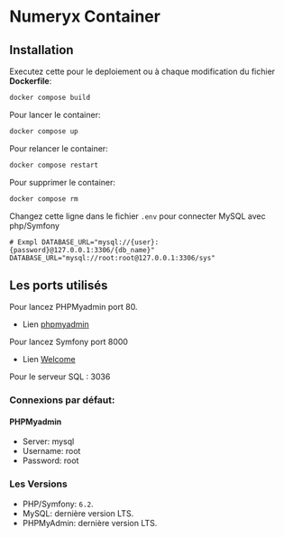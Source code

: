 # Numeryx Container

## Installation

Executez cette pour le deploiement ou à chaque modification du fichier **Dockerfile**:
```bash 
docker compose build
```
Pour lancer le container:
```bash
docker compose up
```
Pour relancer le container:
```bash
docker compose restart
```
Pour supprimer le container:
```bash
docker compose rm
```

Changez cette ligne dans le fichier `.env` pour connecter MySQL avec php/Symfony
```.env
# Exmpl DATABASE_URL="mysql://{user}:{password}@127.0.0.1:3306/{db_name}"
DATABASE_URL="mysql://root:root@127.0.0.1:3306/sys"
```

## Les ports utilisés
Pour lancez PHPMyadmin port 80.
- Lien [phpmyadmin](http://127.0.0.1/)

Pour lancez Symfony port 8000 
- Lien [Welcome](http://127.0.0.1:8000/)

Pour le serveur SQL : 3036
### Connexions par défaut:
#### PHPMyadmin

- Server: mysql
- Username: root
- Password: root

### Les Versions
- PHP/Symfony: `6.2`.
- MySQL: dernière version LTS.
- PHPMyAdmin: dernière version LTS.